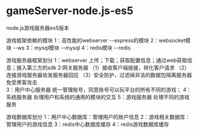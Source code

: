 # gameServer-node.js-es5
node.js游戏服务器es5版本


游戏框架依赖的模块
1：高性能的webserver  --express的模块
2：websocket模块      --ws
3：mysql模块          --mysql
4：redis模块        --redis

游戏服务器框架划分
1：webserver 上传；下载；获取配置信息；通过web获取信息；接入第三方的sdk
2:网关服务器  （1）接收客户端链接，转化客户请求
             （2）连接游戏服务器妆发服务器回应
             （3）安全防护，过滤掉非法的数据包隔离服务器免受黑客攻击                
3：用户中心服务器  统一管理账号，同意账号可以玩平台的所有不同的游戏；
4：系统服务器      处理用户和系统的通用的模块的交互
5：游戏服务器      处理不同的游戏服务

游戏数据库划分
1：用户中心数据库：管理用户的账户信息
2：游戏相关数据库：管理用户的游戏信息
3：redis中心数据库缓存
4：redis游戏数据库缓存
